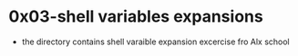 # 0x03-shell variables expansions
- the directory contains shell varaible expansion excercise fro Alx school
